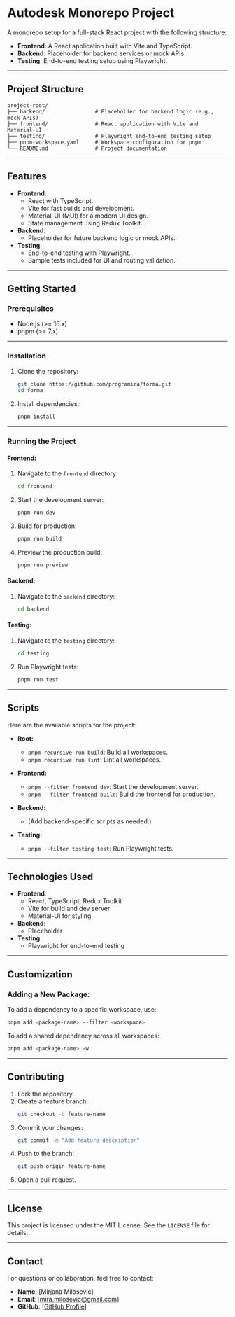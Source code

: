 
# **Autodesk Monorepo Project**

A monorepo setup for a full-stack React project with the following structure:

- **Frontend**: A React application built with Vite and TypeScript.
- **Backend**: Placeholder for backend services or mock APIs.
- **Testing**: End-to-end testing setup using Playwright.

---

## **Project Structure**

```
project-root/
├── backend/                # Placeholder for backend logic (e.g., mock APIs)
├── frontend/               # React application with Vite and Material-UI
├── testing/                # Playwright end-to-end testing setup
├── pnpm-workspace.yaml     # Workspace configuration for pnpm
└── README.md               # Project documentation
```

---

## **Features**

- **Frontend**:
  - React with TypeScript.
  - Vite for fast builds and development.
  - Material-UI (MUI) for a modern UI design.
  - State management using Redux Toolkit.
- **Backend**:
  - Placeholder for future backend logic or mock APIs.
- **Testing**:
  - End-to-end testing with Playwright.
  - Sample tests included for UI and routing validation.

---

## **Getting Started**

### **Prerequisites**

- Node.js (>= 16.x)
- pnpm (>= 7.x)

---

### **Installation**

1. Clone the repository:
   ```bash
   git clone https://github.com/programira/forma.git
   cd forma
   ```

2. Install dependencies:
   ```bash
   pnpm install
   ```

---

### **Running the Project**

#### Frontend:
1. Navigate to the `frontend` directory:
   ```bash
   cd frontend
   ```

2. Start the development server:
   ```bash
   pnpm run dev
   ```

3. Build for production:
   ```bash
   pnpm run build
   ```

4. Preview the production build:
   ```bash
   pnpm run preview
   ```

#### Backend:
1. Navigate to the `backend` directory:
   ```bash
   cd backend
   ```


#### Testing:
1. Navigate to the `testing` directory:
   ```bash
   cd testing
   ```

2. Run Playwright tests:
   ```bash
   pnpm run test
   ```

---

## **Scripts**

Here are the available scripts for the project:

- **Root:**
  - `pnpm recursive run build`: Build all workspaces.
  - `pnpm recursive run lint`: Lint all workspaces.

- **Frontend:**
  - `pnpm --filter frontend dev`: Start the development server.
  - `pnpm --filter frontend build`: Build the frontend for production.

- **Backend:**
  - (Add backend-specific scripts as needed.)

- **Testing:**
  - `pnpm --filter testing test`: Run Playwright tests.

---

## **Technologies Used**

- **Frontend**:
  - React, TypeScript, Redux Toolkit
  - Vite for build and dev server
  - Material-UI for styling
- **Backend**:
  - Placeholder
- **Testing**:
  - Playwright for end-to-end testing

---

## **Customization**

### Adding a New Package:
To add a dependency to a specific workspace, use:
```bash
pnpm add <package-name> --filter <workspace>
```

To add a shared dependency across all workspaces:
```bash
pnpm add <package-name> -w
```

---

## **Contributing**

1. Fork the repository.
2. Create a feature branch:
   ```bash
   git checkout -b feature-name
   ```
3. Commit your changes:
   ```bash
   git commit -m "Add feature description"
   ```
4. Push to the branch:
   ```bash
   git push origin feature-name
   ```
5. Open a pull request.

---

## **License**

This project is licensed under the MIT License. See the `LICENSE` file for details.

---

## **Contact**

For questions or collaboration, feel free to contact:

- **Name**: [Mirjana Milosevic]
- **Email**: [mira.milosevic@gmail.com]
- **GitHub**: [[GitHub Profile](https://github.com/programira)]
